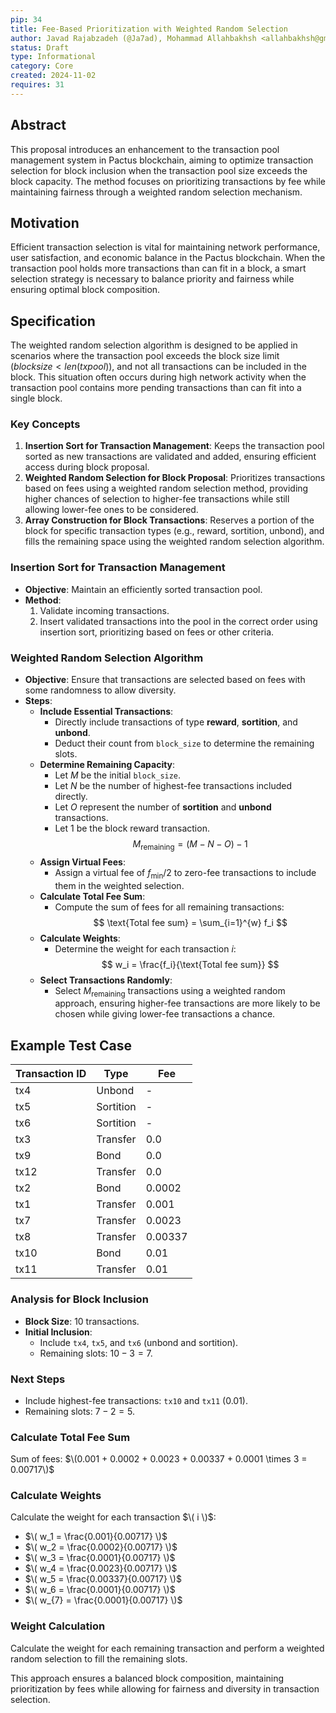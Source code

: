 ```yaml
---
pip: 34
title: Fee-Based Prioritization with Weighted Random Selection
author: Javad Rajabzadeh (@Ja7ad), Mohammad Allahbakhsh <allahbakhsh@gmail.com>
status: Draft
type: Informational
category: Core
created: 2024-11-02
requires: 31
---
```


## Abstract

This proposal introduces an enhancement to the transaction pool management system in Pactus blockchain, aiming to optimize transaction selection for block inclusion when the transaction pool size exceeds the block capacity. The method focuses on prioritizing transactions by fee while maintaining fairness through a weighted random selection mechanism.

## Motivation

Efficient transaction selection is vital for maintaining network performance, user satisfaction, and economic balance in the Pactus blockchain. When the transaction pool holds more transactions than can fit in a block, a smart selection strategy is necessary to balance priority and fairness while ensuring optimal block composition.

## Specification

The weighted random selection algorithm is designed to be applied in scenarios where the transaction pool exceeds the block size limit ($block size < len(tx pool)$), and not all transactions can be included in the block. This situation often occurs during high network activity when the transaction pool contains more pending transactions than can fit into a single block.


### Key Concepts

1. **Insertion Sort for Transaction Management**: Keeps the transaction pool sorted as new transactions are validated and added, ensuring efficient access during block proposal.
2. **Weighted Random Selection for Block Proposal**: Prioritizes transactions based on fees using a weighted random selection method, providing higher chances of selection to higher-fee transactions while still allowing lower-fee ones to be considered.
3. **Array Construction for Block Transactions**: Reserves a portion of the block for specific transaction types (e.g., reward, sortition, unbond), and fills the remaining space using the weighted random selection algorithm.

### Insertion Sort for Transaction Management

- **Objective**: Maintain an efficiently sorted transaction pool.
- **Method**:
  1. Validate incoming transactions.
  2. Insert validated transactions into the pool in the correct order using insertion sort, prioritizing based on fees or other criteria.

### Weighted Random Selection Algorithm

- **Objective**: Ensure that transactions are selected based on fees with some randomness to allow diversity.
- **Steps**:
  - **Include Essential Transactions**:
    - Directly include transactions of type **reward**, **sortition**, and **unbond**.
    - Deduct their count from `block_size` to determine the remaining slots.
  - **Determine Remaining Capacity**:
    - Let $M$ be the initial `block_size`.
    - Let $N$ be the number of highest-fee transactions included directly.
    - Let $O$ represent the number of **sortition** and **unbond** transactions.
    - Let $1$ be the block reward transaction.
    $$
    M_{\text{remaining}} = (M - N - O) - 1
    $$
  - **Assign Virtual Fees**:
    - Assign a virtual fee of $f_{\text{min}} / 2$ to zero-fee transactions to include them in the weighted selection.
  - **Calculate Total Fee Sum**:
    - Compute the sum of fees for all remaining transactions:
    $$
    \text{Total fee sum} = \sum_{i=1}^{w} f_i
    $$
  - **Calculate Weights**:
    - Determine the weight for each transaction $i$:
    $$
    w_i = \frac{f_i}{\text{Total fee sum}}
    $$
  - **Select Transactions Randomly**:
    - Select $M_{\text{remaining}}$ transactions using a weighted random approach, ensuring higher-fee transactions are more likely to be chosen while giving lower-fee transactions a chance.

## Example Test Case

| **Transaction ID** | **Type**      | **Fee**  |
|---------------------|---------------|----------|
| tx4                 | Unbond        | -        |
| tx5                 | Sortition     | -        |
| tx6                 | Sortition     | -        |
| tx3                 | Transfer      | 0.0      |
| tx9                 | Bond          | 0.0      |
| tx12                | Transfer      | 0.0      |
| tx2                 | Bond          | 0.0002   |
| tx1                 | Transfer      | 0.001    |
| tx7                 | Transfer      | 0.0023   |
| tx8                 | Transfer      | 0.00337  |
| tx10                | Bond          | 0.01     |
| tx11                | Transfer      | 0.01     |

### Analysis for Block Inclusion

- **Block Size**: 10 transactions.
- **Initial Inclusion**:
  - Include `tx4`, `tx5`, and `tx6` (unbond and sortition).
  - Remaining slots: $10 - 3 = 7$.

### Next Steps

- Include highest-fee transactions: `tx10` and `tx11` (0.01).
- Remaining slots: $7 - 2 = 5$.

### Calculate Total Fee Sum
Sum of fees: $\(0.001 + 0.0002 + 0.0023 + 0.00337 + 0.0001 \times 3 = 0.00717\)$

### Calculate Weights

Calculate the weight for each transaction $\( i \)$:
- $\( w_1 = \frac{0.001}{0.00717} \)$
- $\( w_2 = \frac{0.0002}{0.00717} \)$
- $\( w_3 = \frac{0.0001}{0.00717} \)$
- $\( w_4 = \frac{0.0023}{0.00717} \)$
- $\( w_5 = \frac{0.00337}{0.00717} \)$
- $\( w_6 = \frac{0.0001}{0.00717} \)$
- $\( w_{7} = \frac{0.0001}{0.00717} \)$

### Weight Calculation

Calculate the weight for each remaining transaction and perform a weighted random selection to fill the remaining slots.

This approach ensures a balanced block composition, maintaining prioritization by fees while allowing for fairness and diversity in transaction selection.
